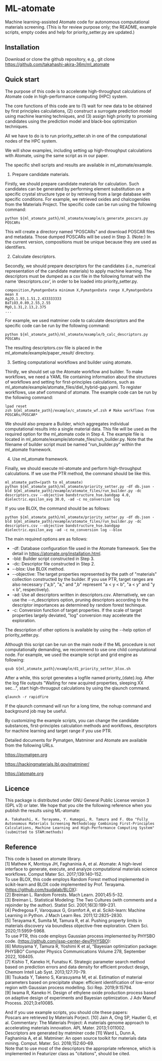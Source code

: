 ML-atomate
====

Machine learning-assisted Atomate code for autonomous computational materials screening.
(This is for review purpose only; the README, example scripts, empty codes and help for priority_setter.py are updated.)


## Installation
Download or clone the github repository, e.g., git clone https://github.com/takahashi-akira-36m/ml_atomate


## Quick start
The purpose of this code is to accelerate high-throughput calculations of Atomate code in high-performance computing (HPC) system. 

The core functions of this code are to (1) wait for new data to be obtained by first principles calculations, 
(2) construct a surrogate prediction model using machine learning techniques,
and (3) assign high priority to promising candidates using the prediction model and black-box optimization techniques.

All we have to do is to run priority_setter.sh in one of the computational nodes of the HPC system.

We will show examples, including setting up high-throughput calculations with Atomate, using the same script as in our paper. 

The specific shell scripts and results are available in ml_atomate/example.


1. Prepare candidate materials.

Firstly, we should prepare candidate materials for calculation.
Such candidates can be generated by performing element substitution on a specific crystal structure type or by retrieving from a large database with specific conditions.
For example, we retrieved oxides and chalcogenides from the Materials Project.
The specific code can be run using the following command:
```shell
python ${ml_atomate_path}/ml_atomate/example/a_generate_poscars.py POSCARs
```
This will create a directory named "POSCARs" and download POSCAR files and metadata.
Those dumped POSCARs will be used in Step 3.
(Note:) In the current version, compositions must be unique because they are used as identifiers.

2. Calculate descriptors. 

Secondly, we should prepare descriptors for the candidates (i.e., numerical representation of the candidate materials) to apply machine learning. 
The descriptors must be dumped as a csv file in the following format with the name ‘descriptors.csv’, in order to be loaded into priority_setter.py.
```csv
composition,PymatgenData minimum X,PymatgenData range X,PymatgenData mean X 
Ag2O,1.93,1.51,2.433333333 
BaTiO3,0.89,2.55,2.55 
MgO,1.31,2.13,2.375
...
```
For example, we used matminer code to calculate descriptors and the specific code can be run by the following command:
```shell
python ${ml_atomate_path}/ml_atomate/example/b_calc_descriptors.py POSCARs
```
The resulting descriptors.csv file is placed in the ml_atomate/example/paper_result/ directory.

3. Setting computational workflows and builder using atomate.

Thirdly, we should set up the Atomate workflow and builder.
To make workflows, we need a YAML file containing information about 
the structures of workflows and setting for first-principles calculations, 
such as ml_atomate/example/atomate_files/diel_hybrid-gap.yaml.
To register workflows, use atwf command of atomate.
The example code can be run by the following command:
```shell
lpad reset  
zsh ${ml_atomate_path}/example/c_atomate_wf.zsh # Make workflows from POSCARs/POSCAR*  
```
We should also prepare a Builder, 
which aggregates individual computational results into a single material data.
This file will be used as the required option for the ml_atomate code in Step 4.
The example file is located in ml_atomate/example/atomate_files/run_builder.py.
Note that the filename of builder script must be named "run_builder.py" within the ml_atomate framework.

4. Use ml_atomate framework.

Finally, we should execute ml-atomate and perform high-throughput calculations.
If we use the PTR method, the command should be like this.
```shell
ml_atomate_path=(path to ml_atomate) 
python ${ml_atomate_path}/ml_atomate/priority_setter.py -df db.json -bld ${ml_atomate_path}/example/atomate_files/run_builder.py -dc descriptors.csv --objective bandstructure_hse.bandgap 4.0, dielectric.epsilon_avg 30.0, -ad -c no_conversion log
```
If you use BLOX, the command should be as follows:
```shell
python ${ml_atomate_path}/ml_atomate/priority_setter.py -df db.json -bld ${ml_atomate_path}/example/atomate_files/run_builder.py -dc descriptors.csv --objective bandstructure_hse.bandgap dielectric.epsilon_avg -ad -c no_conversion log --blox
```

The main required options are as follows:

- -df: Database configuration file used in the Atomate framework. See the detail in https://atomate.org/installation.html.
- -bld: Builder script constructed in Step 3.
- -dc: Descriptor file constructed in Step 2.
- --blox: Use BLOX method.
- --objective: The target properties represented by the path of "materials" collection constructed by the builder. 
  If you use PTR, target ranges are also necessary ("a,b", "a," and ",b" represent "a < y < b", "a < y" and "y < b", respectively). 
- -ad: Use all descriptors written in descriptors.csv. 
  Alternatively, we can use the --n_descriptors option, 
  pruning descriptors according to the descriptor importances as determined by random forest techinque.
- -c: Conversion function of target properties. If the scale of target properties largely deviated, "log" conversion may accelerate the exploration.

The description of other options is available by using the --help option of priority_setter.py.
  
Although this script can be run on the main node if the ML procedure is not computationally demanding, 
we recommend to use one child computational node.
For example, we used the example script and grid engine as following:
```shell
qsub ${ml_atomate_path}/example/d1_priority_setter_blox.sh 
```
After a while, this script generates a logfile named priority_{date}.log.
After the log file outputs "Waiting for new acquired properties, sleeping XX sec...", 
start high-througput calculations by using the qlaunch command.
```shell
qlaunch -r rapidfire
```
If the qlaunch command will run for a long time, the nohup command and background job may be useful.


By customizing the example scripts, you can change the candidate substances, 
first-principles calculation methods and workflows, descriptors for machine learning and target range if you use PTR.

Detailed documents for Pymatgen, Matminer and Atomate are available from the following URLs.

https://pymatgen.org

https://hackingmaterials.lbl.gov/matminer/

https://atomate.org

## Licence

This package is distributed under GNU General Public License version 3 (GPL v3) or later. 
We hope that you cite the following reference when you publish the results using ML-atomate:
```buildoutcfg
A. Takahashi, K. Terayama, Y. Kumagai, R. Tamura and F. Oba "Fully Autonomous Materials Screening Methodology Combining First-Principles Calculations, Machine Learning and High-Performance Computing System" (submitted to STAM:methods)
```

## Reference
This code is based on atomate library.  
[1] Mathew K, Montoya JH, Faghaninia A, et al. Atomate: A high-level interface to generate, execute, and analyze computational materials science workflows. Comput
Mater Sci. 2017;139:140–152.  
To use BLOX, this code employs Random Forest method implemented in scikit-learn and BLOX code implemented by Prof. Terayama. (https://github.com/tsudalab/BLOX):  
[2] Breiman L. Random Forests. Mach Learn. 2001;45:5–32.  
[3] Breiman L. Statistical Modeling: The Two Cultures (with comments and a
rejoinder by the author). Statist Sci. 2001;16(3):199–231.  
[4] Pedregosa F, Varoquaux G, Gramfort A, et al. Scikit-learn: Machine Learning in
Python. J Mach Learn Res. 2011;12:2825–2830.  
[5] Terayama K, Sumita M, Tamura R, et al. Pushing property limits in materials
discovery via boundless objective-free exploration. Chem Sci. 2020;11:5959–5968.  
To use PTR, this code employs Gaussian process implemented by PHYSBO code. (https://github.com/issp-center-dev/PHYSBO):  
[6] Motoyama Y, Tamura R, Yoshimi K et al, “Bayesian optimization package: PHYSBO” Computer Physics Communications Volume 278, September 2022, 108405.  
[7] Kishio T, Kaneko H, Funatsu K. Strategic parameter search method based on
prediction errors and data density for efficient product design, Chemom Intell Lab
Syst. 2013;127:70–79.  
[8] Tsukada Y, Takeno S, Karasuyama M, et al. Estimation of material parameters
based on precipitate shape: efficient identification of low-error region with
Gaussian process modelling. Sci Rep. 2019;9:15794.  
[9] Iwama R, Kaneko H. Design of ethylene oxide production process based on
adaptive design of experiments and Bayesian optimization. J Adv Manuf Process.
2021;3:e10085.  

And if you use example scripts, you should cite these papers:  
Poscars are retrieved by Materials Porject.
[10] Jain A, Ong SP, Hautier G, et al. Commentary: The Materials Project: A materials
genome approach to accelerating materials innovation. APL Mater. 2013;1:011002.  
Descriptors are generated by matminer code
[11] Ward L, Dunn A, Faghaninia A, et al. Matminer: An open source toolkit for
materials data mining. Comput. Mater. Sci. 2018;152:60–69.  
Note that to use most of the descriptors the appropriate reference, which is implemented in Featurizer class as "citations", should be cited.

